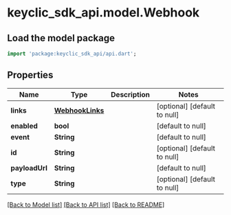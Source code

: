 # keyclic_sdk_api.model.Webhook

## Load the model package
```dart
import 'package:keyclic_sdk_api/api.dart';
```

## Properties
Name | Type | Description | Notes
------------ | ------------- | ------------- | -------------
**links** | [**WebhookLinks**](WebhookLinks.md) |  | [optional] [default to null]
**enabled** | **bool** |  | [default to null]
**event** | **String** |  | [default to null]
**id** | **String** |  | [optional] [default to null]
**payloadUrl** | **String** |  | [default to null]
**type** | **String** |  | [optional] [default to null]

[[Back to Model list]](../README.md#documentation-for-models) [[Back to API list]](../README.md#documentation-for-api-endpoints) [[Back to README]](../README.md)


